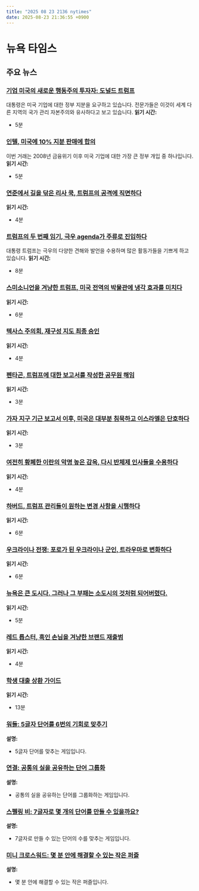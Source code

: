 ```yaml
---
title: "2025 08 23 2136 nytimes"
date: 2025-08-23 21:36:55 +0900
---
```


# 뉴욕 타임스
## 주요 뉴스

### [기업 미국의 새로운 행동주의 투자자: 도널드 트럼프](https://www.nytimes.com/2025/08/23/business/trump-intel-us-steel-nvidia.html)
  대통령은 미국 기업에 대한 정부 지분을 요구하고 있습니다. 전문가들은 이것이 세계 다른 지역의 국가 관리 자본주의와 유사하다고 보고 있습니다. **읽기 시간:**
* 5분
### [인텔, 미국에 10% 지분 판매에 합의](https://www.nytimes.com/2025/08/22/technology/trump-intel-stake.html)
  이번 거래는 2008년 금융위기 이후 미국 기업에 대한 가장 큰 정부 개입 중 하나입니다. **읽기 시간:**
* 5분
### [연준에서 길을 닦은 리사 쿡, 트럼프의 공격에 직면하다](https://www.nytimes.com/2025/08/23/business/lisa-cook-fed-trump.html)
  **읽기 시간:**
* 4분
### [트럼프의 두 번째 임기, 극우 agenda가 주류로 진입하다](https://www.nytimes.com/2025/08/23/us/politics/trump-far-right.html)
  대통령 트럼프는 극우의 다양한 견해와 발언을 수용하며 많은 활동가들을 기쁘게 하고 있습니다. **읽기 시간:**
* 8분
### [스미소니언을 겨냥한 트럼프, 미국 전역의 박물관에 냉각 효과를 미치다](https://www.nytimes.com/2025/08/23/arts/design/trump-targets-smithsonian-museums-chilling-effect.html)
  **읽기 시간:**
* 6분
### [텍사스 주의회, 재구성 지도 최종 승인](https://www.nytimes.com/2025/08/23/us/politics/trump-far-right.html)
  **읽기 시간:**
* 4분
### [펜타곤, 트럼프에 대한 보고서를 작성한 공무원 해임](https://www.nytimes.com/2025/08/22/us/politics/defense-intelligence-agency-chief-fired.html)
  **읽기 시간:**
* 3분
### [가자 지구 기근 보고서 이후, 미국은 대부분 침묵하고 이스라엘은 단호하다](https://www.nytimes.com/2025/08/23/world/middleeast/gaza-famine-report-us-reaction.html)
  **읽기 시간:**
* 3분
### [여전히 황폐한 이란의 악명 높은 감옥, 다시 반체제 인사들을 수용하다](https://www.nytimes.com/2025/08/23/world/middleeast/iran-evin-prisoners-return.html)
  **읽기 시간:**
* 4분
### [하버드, 트럼프 관리들이 원하는 변경 사항을 시행하다](https://www.nytimes.com/2025/08/23/us/harvard-changes-academic-freedom-trump-deal.html)
  **읽기 시간:**
* 6분
### [우크라이나 전쟁: 포로가 된 우크라이나 군인, 트라우마로 변화하다](https://www.nytimes.com/2025/08/23/world/europe/russia-ukraine-prisoners-of-war.html)
  **읽기 시간:**
* 6분
### [뉴욕은 큰 도시다. 그러나 그 부패는 소도시의 것처럼 되어버렸다.](https://www.nytimes.com/2025/08/22/nyregion/new-york-city-corruption.html)
  **읽기 시간:**
* 5분
### [레드 롭스터, 흑인 손님을 겨냥한 브랜드 재출범](https://www.nytimes.com/2025/08/22/dining/red-lobster-comeback.html)
  **읽기 시간:**
* 4분
### [학생 대출 상환 가이드](https://www.nytimes.com/article/student-loan-repayment-options.html)
  **읽기 시간:**
* 13분
### [워들: 5글자 단어를 6번의 기회로 맞추기](https://www.nytimes.com/games/wordle/index.html)
  **설명:**
* 5글자 단어를 맞추는 게임입니다.
### [연결: 공통의 실을 공유하는 단어 그룹화](https://www.nytimes.com/games/connections?GAMES_connectionsRollout_1130=1_ConnectionsV2)
  **설명:**
* 공통의 실을 공유하는 단어를 그룹화하는 게임입니다.
### [스펠링 비: 7글자로 몇 개의 단어를 만들 수 있을까요?](https://www.nytimes.com/puzzles/spelling-bee)
  **설명:**
* 7글자로 만들 수 있는 단어의 수를 맞추는 게임입니다.
### [미니 크로스워드: 몇 분 안에 해결할 수 있는 작은 퍼즐](https://www.nytimes.com/crosswords/game/mini)
  **설명:**
* 몇 분 안에 해결할 수 있는 작은 퍼즐입니다.